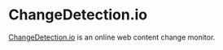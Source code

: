 # ChangeDetection.io

[ChangeDetection.io](https://changedetection.io/) is an online web content change monitor.
